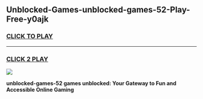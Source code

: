 
## Unblocked-Games-unblocked-games-52-Play-Free-y0ajk
<h3>
<a href="https://premium76.site?title=unblocked-games-52&ref=23A">CLICK TO PLAY</a></h3>
<hr>

<h3>
<a href="https://premium76.site?title=unblocked-games-52&ref=23A">CLICK 2 PLAY</a>
  
</h3>

<a href="https://premium76.site?title=unblocked-games-52&ref=23A"><img src="https://clearcache.store/games.png"></a>


**unblocked-games-52 games unblocked: Your Gateway to Fun and Accessible Online Gaming**
